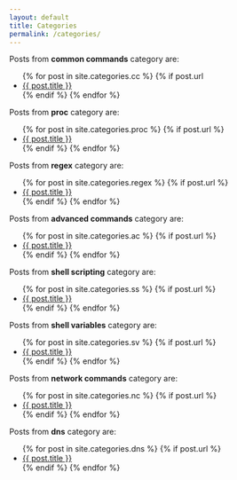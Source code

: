 ```yaml
---
layout: default
title: Categories
permalink: /categories/
---
```


<p>Posts from <strong>common commands</strong> category are:</p>

<ul>
{% for post in site.categories.cc %}
  {% if post.url 
	<li><a href="{{ post.url }}">{{ post.title }}</a></li>
  {% endif %}	 
{% endfor %}
</ul>

<p>Posts from <strong>proc</strong> category are:</p>

<ul>
{% for post in site.categories.proc %}
  {% if post.url %}
	<li><a href="{{ post.url }}">{{ post.title }}</a></li>
  {% endif %}	 
{% endfor %}
</ul>

<p>Posts from <strong>regex</strong> category are:</p>

<ul>
{% for post in site.categories.regex %}
  {% if post.url %}
	<li><a href="{{ post.url }}">{{ post.title }}</a></li>
  {% endif %}	 
{% endfor %}
</ul>

<p>Posts from <strong>advanced commands</strong> category are:</p>

<ul>
{% for post in site.categories.ac %}
  {% if post.url %}
        <li><a href="{{ post.url }}">{{ post.title }}</a></li>
  {% endif %}
{% endfor %}
</ul>

<p>Posts from <strong>shell scripting</strong> category are:</p>

<ul>
{% for post in site.categories.ss %}
  {% if post.url %}
        <li><a href="{{ post.url }}">{{ post.title }}</a></li>
  {% endif %}
{% endfor %}
</ul>

<p>Posts from <strong>shell variables</strong> category are:</p>

<ul>
{% for post in site.categories.sv %}
  {% if post.url %}
        <li><a href="{{ post.url }}">{{ post.title }}</a></li>
  {% endif %}
{% endfor %}
</ul>

<p>Posts from <strong>network commands</strong> category are:</p>

<ul>
{% for post in site.categories.nc %}
  {% if post.url %}
        <li><a href="{{ post.url }}">{{ post.title }}</a></li>
  {% endif %}
{% endfor %}
</ul>

<p>Posts from <strong>dns</strong> category are:</p>

<ul>
{% for post in site.categories.dns %}
  {% if post.url %}
        <li><a href="{{ post.url }}">{{ post.title }}</a></li>
  {% endif %}
{% endfor %}
</ul>
